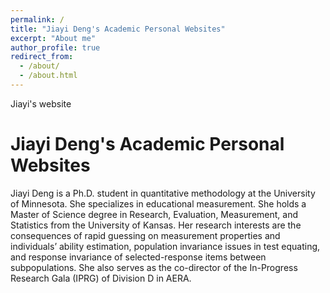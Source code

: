 ```yaml
---
permalink: /
title: "Jiayi Deng's Academic Personal Websites"
excerpt: "About me"
author_profile: true
redirect_from: 
  - /about/
  - /about.html
---
```


Jiayi's website

Jiayi Deng's Academic Personal Websites
======
Jiayi Deng is a Ph.D. student in quantitative methodology at the University of Minnesota. She specializes in educational measurement. She holds a Master of Science degree in Research, Evaluation, Measurement, and Statistics from the University of Kansas. Her research interests are the consequences of rapid guessing on measurement properties and individuals’ ability estimation, population invariance issues in test equating, and response invariance of selected-response items between subpopulations. She also serves as the co-director of the In-Progress Research Gala (IPRG) of Division D in AERA.



